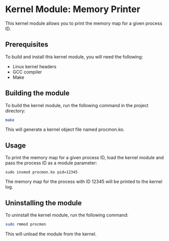 Kernel Module: Memory Printer
=============================

This kernel module allows you to print the memory map for a given process ID.

Prerequisites
-------------

To build and install this kernel module, you will need the following:

- Linux kernel headers
- GCC compiler
- Make

Building the module
-------------------

To build the kernel module, run the following command in the project directory:

```sh
make
```

This will generate a kernel object file named procmon.ko.

Usage
-----

To print the memory map for a given process ID, load the kernel module and pass
the process ID as a module parameter:

```
sudo insmod procmon.ko pid=12345
```

The memory map for the process with ID 12345 will be printed to the kernel log.

Uninstalling the module
-----------------------

To uninstall the kernel module, run the following command:

```sh
sudo rmmod procmon
```

This will unload the module from the kernel.
